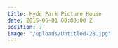 ```yaml
---
title: Hyde Park Picture House
date: 2015-06-01 00:00:00 Z
position: 7
image: "/uploads/Untitled-28.jpg"
---
```


